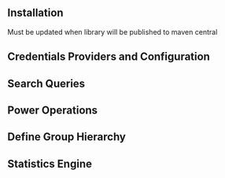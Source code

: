 
Installation
------------

Must be updated when library will be published to maven central


Credentials Providers and Configuration
---------------------------------------


Search Queries
--------------


Power Operations
----------------


Define Group Hierarchy
----------------------


Statistics Engine
-----------------